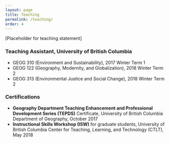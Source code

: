 ```yaml
---
layout: page
title: Teaching
permalink: /teaching/
order: 4
---
```


[Placeholder for teaching statement]

### Teaching Assistant, University of British Columbia
* GEOG 310 (Environment and Sustainability), 2017 Winter Term 1
* GEOG 122 (Geography, Modernity, and Globalization), 2018 Winter Term 2
* GEOG 313 (Environmental Justice and Social Change), 2018 Winter Term 2

### Certifications
* **Geography Department Teaching Enhancement and Professional Development Series (TEPDS)** Certificate,
 University of British Columbia Department of Geography, October 2017
* **Instructional Skills Workshop (ISW)** for graduate students, University of British Columbia Center for Teaching,
 Learning, and Technology (CTLT), May 2018